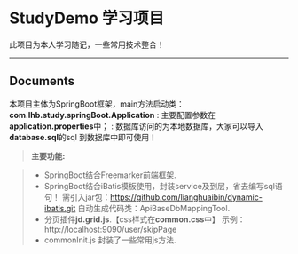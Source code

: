 StudyDemo 学习项目
===================


此项目为本人学习随记，一些常用技术整合！

----------


Documents
-------------

本项目主体为SpringBoot框架，main方法启动类：**com.lhb.study.springBoot.Application**
:   主要配置参数在**application.properties**中；
:   数据库访问的为本地数据库，大家可以导入**database.sql**的sql 到数据库中即可使用！


> **主要功能:**

> - SpringBoot结合Freemarker前端框架.
> - SpringBoot结合iBatis模板使用，封装service及到层，省去编写sql语句！
         需引入jar包：https://github.com/lianghuaibin/dynamic-ibatis.git
         自动生成代码类：ApiBaseDbMappingTool.
> - 分页插件**jd.grid.js**.【css样式在**common.css**中】
>    示例：http://localhost:9090/user/skipPage
> -  commonInit.js 封装了一些常用js方法.